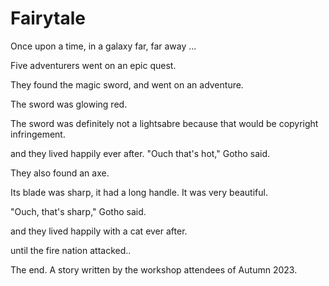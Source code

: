 # Fairytale

Once upon a time, in a galaxy far, far away ...

Five adventurers went on an epic quest.

They found the magic sword, and went on an adventure.

The sword was glowing red.


The sword was definitely not a lightsabre because that would be copyright infringement.

and they lived happily ever after.
"Ouch that's hot," Gotho said.

They also found an axe.

Its blade was sharp, it had a long handle.
It was very beautiful.

"Ouch, that's sharp," Gotho said.

and they lived happily with a cat ever after.

until the fire nation attacked..

The end.
A story written by the workshop attendees of Autumn 2023.

